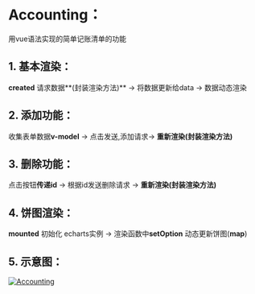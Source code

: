 # Accounting：
用vue语法实现的简单记账清单的功能
## 1. 基本渲染：
**created** 请求数据**(封装渲染方法)** -> 将数据更新给data -> 数据动态渲染
## 2. 添加功能：
收集表单数据**v-model** -> 点击发送,添加请求-> **重新渲染(封装渲染方法)**
## 3. 删除功能：
点击按钮**传递id** -> 根据id发送删除请求 -> **重新渲染(封装渲染方法)**
## 4. 饼图渲染：
**mounted** 初始化 echarts实例 -> 渲染函数中**setOption** 动态更新饼图(**map**)
## 5. 示意图：
[![Accounting](https://img.17carat.cn/2024/04/github/Accounting.png "Accounting")](https://img.17carat.cn/2024/04/github/Accounting.png "Accounting")
